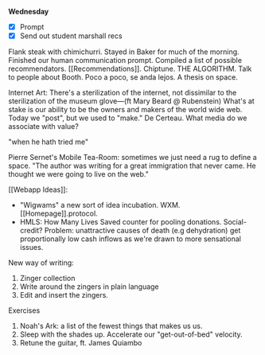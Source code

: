 **Wednesday**
- [x] Prompt
- [x] Send out student marshall recs

Flank steak with chimichurri. Stayed in Baker for much of the morning. Finished our human communication prompt. Compiled a list of possible recommendators. [[Recommendations]]. Chiptune. THE ALGORITHM. Talk to people about Booth. Poco a poco, se anda lejos. A thesis on space.

Internet Art: There's a sterilization of the internet, not dissimilar to the sterilization of the museum glove—(ft Mary Beard @ Rubenstein) What's at stake is our ability to be the owners and makers of the world wide web. Today we "post", but we used to "make." De Certeau. What media do we associate with value?

"when he hath tried me"

Pierre Sernet's Mobile Tea-Room: sometimes we just need a rug to define a space.
"The author was writing for a great immigration that never came. He thought we were going to live on the web."

[[Webapp Ideas]]: 
- "Wigwams" a new sort of idea incubation. WXM. [[Homepage]].protocol. 
- HMLS: How Many Lives Saved counter for pooling donations. Social-credit? Problem: unattractive causes of death (e.g dehydration) get proportionally low cash inflows as we're drawn to more sensational issues.

New way of writing:
1. Zinger collection
2. Write around the zingers in plain language
3. Edit and insert the zingers. 

Exercises
1. Noah's Ark: a list of the fewest things that makes us us. 
2. Sleep with the shades up. Accelerate our "get-out-of-bed" velocity.
3. Retune the guitar, ft. James Quiambo
